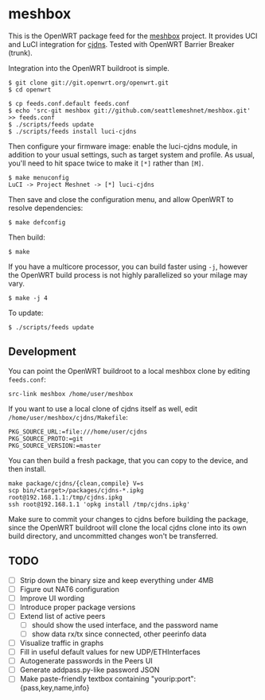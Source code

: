 meshbox
=======

This is the OpenWRT package feed for the [meshbox][meshbox] project. It provides UCI and LuCI integration for [cjdns][cjdns]. Tested with OpenWRT Barrier Breaker (trunk).

[meshbox]: http://fund.meshwith.me
[cjdns]: https://github.com/cjdelisle/cjdns

Integration into the OpenWRT buildroot is simple.

    $ git clone git://git.openwrt.org/openwrt.git
    $ cd openwrt

    $ cp feeds.conf.default feeds.conf
    $ echo 'src-git meshbox git://github.com/seattlemeshnet/meshbox.git' >> feeds.conf
    $ ./scripts/feeds update
    $ ./scripts/feeds install luci-cjdns

Then configure your firmware image: enable the luci-cjdns module, in addition to your usual settings, such as target system and profile. As usual, you'll need to hit space twice to make it `[*]` rather than `[M]`.

    $ make menuconfig
    LuCI -> Project Meshnet -> [*] luci-cjdns

Then save and close the configuration menu, and allow OpenWRT to resolve dependencies:

    $ make defconfig

Then build:

    $ make

If you have a multicore processor, you can build faster using `-j`, however the OpenWRT build process is not highly parallelized so your milage may vary.

    $ make -j 4

To update:

    $ ./scripts/feeds update


Development
-----------

You can point the OpenWRT buildroot to a local meshbox clone by editing `feeds.conf`:

    src-link meshbox /home/user/meshbox

If you want to use a local clone of cjdns itself as well, edit `/home/user/meshbox/cjdns/Makefile`:

    PKG_SOURCE_URL:=file:///home/user/cjdns
    PKG_SOURCE_PROTO:=git
    PKG_SOURCE_VERSION:=master

You can then build a fresh package, that you can copy to the device, and then install.

    make package/cjdns/{clean,compile} V=s
    scp bin/<target>/packages/cjdns-*.ipkg root@192.168.1.1:/tmp/cjdns.ipkg
    ssh root@192.168.1.1 'opkg install /tmp/cjdns.ipkg'

Make sure to commit your changes to cjdns before building the package, since the OpenWRT buildroot will clone the local cjdns clone into its own build directory, and uncommitted changes won't be transferred.


TODO
----

- [ ] Strip down the binary size and keep everything under 4MB
- [ ] Figure out NAT6 configuration
- [ ] Improve UI wording
- [ ] Introduce proper package versions
- [ ] Extend list of active peers
  - [ ] should show the used interface, and the password name
  - [ ] show data rx/tx since connected, other peerinfo data
- [ ] Visualize traffic in graphs
- [ ] Fill in useful default values for new UDP/ETHInterfaces
- [ ] Autogenerate passwords in the Peers UI
- [ ] Generate addpass.py-like password JSON
- [ ] Make paste-friendly textbox containing "yourip:port":{pass,key,name,info}

